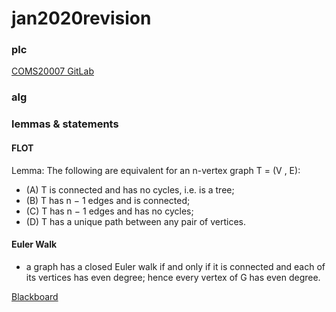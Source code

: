 # jan2020revision

### plc
[COMS20007 GitLab](https://cs-uob.github.io/COMS20007)

### alg

### lemmas & statements

#### FLOT

Lemma: The following are equivalent for an n-vertex graph T = (V , E):
 - (A) T is connected and has no cycles, i.e. is a tree;
 - (B) T has n − 1 edges and is connected;
 - (C) T has n − 1 edges and has no cycles;
 - (D) T has a unique path between any pair of vertices.

#### Euler Walk
- a graph has a closed Euler walk if and only if it is connected and each of its vertices has even degree; hence every vertex of G has even degree. 

[Blackboard](https://www.ole.bris.ac.uk/webapps/blackboard/content/listContent.jsp?course_id=_240782_1&content_id=_4562987_1)


